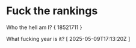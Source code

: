 # Fuck the rankings

Who the hell am I?
{ 18521711 }

What fucking year is it?
[ 2025-05-09T17:13:20Z ]
